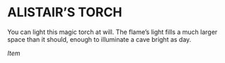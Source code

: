 # ALISTAIR’S TORCH

You can light this magic torch at will. The flame’s light fills a much larger space than it should, enough to illuminate a cave bright as day.

*Item*